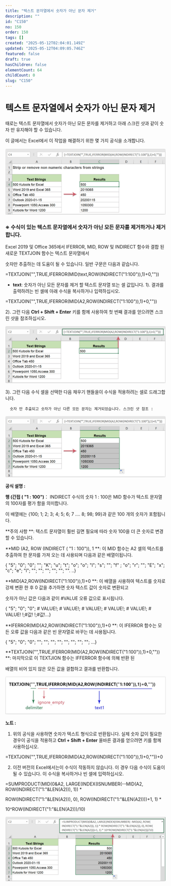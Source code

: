```yaml
---
title: "텍스트 문자열에서 숫자가 아닌 문자 제거"
description: ""
id: "C150"
no: 150
order: 150
tags: []
created: "2025-05-12T02:04:01.149Z"
updated: "2025-05-12T04:09:05.746Z"
featured: false
draft: true
hasChildren: false
elementCount: 64
childCount: 0
slug: "C150"
---
```


# 텍스트 문자열에서 숫자가 아닌 문자 제거



때로는 텍스트 문자열에서 숫자가 아닌 모든 문자를 제거하고 아래 스크린 샷과 같이 숫자 만 유지해야 할 수 있습니다. 

이 글에서는 Excel에서 이 작업을 해결하기 위한 몇 가지 공식을 소개합니다.

![file](/images/612df993b32d71139f49772aa971a9ee.jpg)



### ※ 수식이 있는 텍스트 문자열에서 숫자가 아닌 모든 문자를 제거하거나 제거합니다.



Excel 2019 및 Office 365에서 IFERROR, MID, ROW 및 INDIRECT 함수와 결합 된 새로운 TEXTJOIN 함수는 텍스트 문자열에서 

숫자만 추출하는 데 도움이 될 수 있습니다. 일반 구문은 다음과 같습니다.

=TEXTJOIN("",TRUE,IFERROR(MID(text,ROW(INDIRECT("1:100")),1)+0,""))

- **text**: 숫자가 아닌 모든 문자를 제거 할 텍스트 문자열 또는 셀 값입니다.
1). 결과를 출력하려는 ​​빈 셀에 아래 수식을 복사하거나 입력하십시오.

=TEXTJOIN("",TRUE,IFERROR(MID(A2,ROW(INDIRECT("1:100")),1)+0,""))

2). 그런 다음 **Ctrl + Shift + Enter** 키를 함께 사용하여 첫 번째 결과를 얻으려면 스크린 샷을 참조하십시오.

![file](/images/a722cc2ec698bd70c70e7a586bbfd837.jpg)

3). 그런 다음 수식 셀을 선택한 다음 채우기 핸들을이 수식을 적용하려는 셀로 드래그합니다. 

      숫자 만 추출되고 숫자가 아닌 다른 모든 문자는 제거되었습니다. 스크린 샷 참조 :

![file](/images/68feb8f4e59a1e1fc761bd30cb026064.jpg)



**공식 설명 :**

**행 (간접 ( "1 : 100")**： INDIRECT 수식의 숫자 1 : 100은 MID 함수가 텍스트 문자열의 100자를 평가 함을 의미합니다. 

이 배열에는 {100; 1; 2; 3; 4; 5; 6; 7 .... 8; 98; 99}과 같은 100 개의 숫자가 포함됩니다. 

**주의 사항 **: 텍스트 문자열이 훨씬 길면 필요에 따라 숫자 100을 더 큰 숫자로 변경할 수 있습니다.

**MID (A2, ROW (INDIRECT ( "1 : 100")), 1 **: 이 MID 함수는 A2 셀의 텍스트를 추출하여 한 문자를 가져 오는 데 사용되며 다음과 같은 배열이됩니다. 

{ "5"; "0"; "0"; ""; "K"; "u"; "t"; "o"; "o"; "l"; "s"; ""; "f" ; "o"; "r"; ""; "E"; "x"; "c"; "e"; "l"; ""; ""; ""; ""; ""; "". ..}

**MID(A2,ROW(INDIRECT("1:100")),1)+0 **: 이 배열을 사용하여 텍스트를 숫자로 강제 변환 한 후 0 값을 추가하면 숫자 텍스트 값이 숫자로 변환되고 

숫자가 아닌 값은 다음과 같이 #VALUE 오류 값으로 표시됩니다. 

{ "5"; "0"; "0"; # VALUE!; # VALUE!; # VALUE!; # VALUE!; # VALUE!; # VALUE! !;#값! !;#값!...}

**IFERROR(MID(A2,ROW(INDIRECT("1:100")),1)+0 **: 이 IFERROR 함수는 모든 오류 값을 다음과 같은 빈 문자열로 바꾸는 데 사용됩니다. 

{ "5"; "0"; "0"; ""; ""; ""; ""; ""; ""; ""; ""; …}

**TEXTJOIN("",TRUE,IFERROR(MID(A2,ROW(INDIRECT("1:100")),1)+0,"")) **: 마지막으로 이 TEXTJION 함수는 IFFERROR 함수에 의해 반환 된 

배열의 비어 있지 않은 모든 값을 결합하고 결과를 반환합니다.

![file](/images/8effe49b08590d1d3d1f542231212a42.jpg)



**노트 :**

1. 위의 공식을 사용하면 숫자가 텍스트 형식으로 반환됩니다. 실제 숫자 값이 필요한 경우이 공식을 적용하고 **Ctrl + Shift + Enter** 올바른 결과를 얻으려면 키를 함께 사용하십시오.

=TEXTJOIN("",TRUE,IFERROR(MID(A2,ROW(INDIRECT("1:100")),1)+0,""))+0

2. 이전 버전의 Excel에서는이 수식이 작동하지 않습니다. 이 경우 다음 수식이 도움이 될 수 있습니다. 이 수식을 복사하거나 빈 셀에 입력하십시오.

=SUMPRODUCT(MID(0&A2, LARGE(INDEX(ISNUMBER(--MID(A2, ROW(INDIRECT("1:"&LEN(A2))), 1)) * 

ROW(INDIRECT("1:"&LEN(A2))), 0), ROW(INDIRECT("1:"&LEN(A2))))+1, 1) * 

10^ROW(INDIRECT("1:"&LEN(A2)))/10)

![file](/images/0a40cb321559e35d78e4c8175d349d07.jpg)
